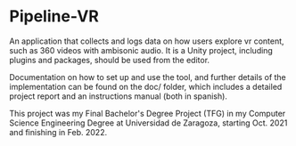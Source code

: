# Pipeline-VR
An application that collects and logs data on how users explore vr content, such as 360 videos with ambisonic audio.
It is a Unity project, including plugins and packages, should be used from the editor.

Documentation on how to set up and use the tool, and further details of the implementation can be found on the doc/ folder, which includes a detailed project report and an instructions manual (both in spanish).

This project was my Final Bachelor's Degree Project (TFG) in my Computer Science Engineering Degree at Universidad de Zaragoza, starting Oct. 2021 and finishing in Feb. 2022.
